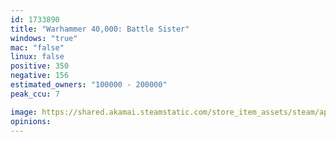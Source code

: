 ```yaml
---
id: 1733890
title: "Warhammer 40,000: Battle Sister"
windows: "true"
mac: "false"
linux: false
positive: 350
negative: 156
estimated_owners: "100000 - 200000"
peak_ccu: 7

image: https://shared.akamai.steamstatic.com/store_item_assets/steam/apps/1733890/header.jpg?t=1667224880
opinions:
---
```


